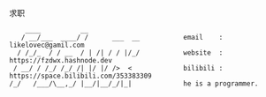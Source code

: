 <!--
<div align="center">
    <img src="https://user-images.githubusercontent.com/65269574/177021515-71aa6c94-7d68-4e12-a191-8d6cc73b8a83.gif">
</div>
-->

求职

```code
    ____          __                                                                                
   / __/___  ____/ /      ___  __           email    : likelovec@gamil.com                            
  / /_/_  / / __  / | /| / / |/_/           website  : https://fzdwx.hashnode.dev                     
 / __/ / /_/ /_/ /| |/ |/ />  <             bilibili : https://space.bilibili.com/353383309           
/_/   /___/\__,_/ |__/|__/_/|_|             he is a programmer.                                     
```
